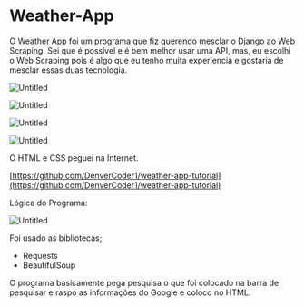 # Weather-App

O Weather App foi um programa que fiz querendo mesclar o Django ao Web Scraping. Sei que é possível e é bem melhor usar uma API, mas, eu escolhi o Web Scraping pois é algo que eu tenho muita experiencia e gostaria de mesclar essas duas tecnologia.

![Untitled](https://s3-us-west-2.amazonaws.com/secure.notion-static.com/0bf345e9-b025-4ace-ad3b-60011a981376/Untitled.png)

![Untitled](https://s3-us-west-2.amazonaws.com/secure.notion-static.com/dd843c4b-c8bc-403e-913f-9a920b520aa7/Untitled.png)

![Untitled](https://s3-us-west-2.amazonaws.com/secure.notion-static.com/ef1700d7-93e0-4d2b-84b0-3887818df041/Untitled.png)

![Untitled](https://s3-us-west-2.amazonaws.com/secure.notion-static.com/36e80c03-2255-4785-8e40-ef2a1d12f286/Untitled.png)

O HTML e CSS peguei na Internet.

[https://github.com/DenverCoder1/weather-app-tutorial](https://github.com/DenverCoder1/weather-app-tutorial)

Lógica do Programa:

![Untitled](https://s3-us-west-2.amazonaws.com/secure.notion-static.com/43744244-f2c8-4218-8ed8-b2cf2b3e6434/Untitled.png)

Foi usado as bibliotecas;

- Requests
- BeautifulSoup

O programa basicamente pega pesquisa o que foi colocado na barra de pesquisar e raspo as informações do Google e coloco no HTML.
